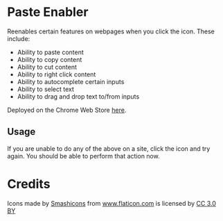 # Paste Enabler

Reenables certain features on webpages when you click the icon. These include:

* Ability to paste content
* Ability to copy content
* Ability to cut content
* Ability to right click content
* Ability to autocomplete certain inputs
* Ability to select text
* Ability to drag and drop text to/from inputs

Deployed on the Chrome Web Store [here](https://chrome.google.com/webstore/detail/dhadehfniifbmemochpmbofcjckpdnnl/).

## Usage

If you are unable to do any of the above on a site, click the icon and try again. You should be able to perform that action now. 

# Credits

<div>Icons made by <a href="https://www.flaticon.com/authors/smashicons" title="Smashicons">Smashicons</a> from <a href="https://www.flaticon.com/" 			    title="Flaticon">www.flaticon.com</a> is licensed by <a href="http://creativecommons.org/licenses/by/3.0/" 			    title="Creative Commons BY 3.0" target="_blank">CC 3.0 BY</a></div>
